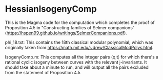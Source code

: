 # HessianIsogenyComp
This is the Magma code for the computation which completes the proof of Proposition 4.5 in "Constructing families of Selmer companions" (https://hspen99.github.io/writings/SelmerCompanions.pdf). 

phi_18.txt: This contains the 18th classical modular polynomial, which was originally taken from https://math.mit.edu/~drew/ClassicalModPolys.html.

IsogenyComp.m: This computes all the integer pairs (q,t) for which there's a rational cyclic isogeny between curves with the relevant j-invariants. It should take about a minute to run, and will output all the pairs excluded from the statement of Proposition 4.5.
